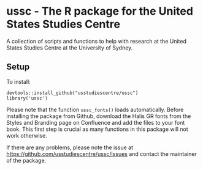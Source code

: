 # ussc - The R package for the United States Studies Centre
A collection of scripts and functions to help with research at the
United States Studies Centre at the University of Sydney.

## Setup
To install:

```{r}
devtools::install_github("usstudiescentre/ussc")
library('ussc')
```

Please note that the function `ussc_fonts()` loads automatically. Before installing the package from Github, download the Halis GR fonts from the Styles and Branding page on Confluence and add the files to your font book. This first step is crucial as many functions in this package will not work otherwise. 

If there are any problems, please note the issue at https://github.com/usstudiescentre/ussc/issues and contact the maintainer of the package.
